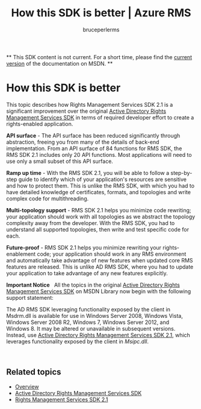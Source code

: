﻿---
# required metadata

title: How this SDK is better | Azure RMS
description: This topic describes how RMS SDK 2.1 is a significant improvement over the original Active Directory Rights Management Services SDK.
keywords:
author: bruceperlerms
manager: mbaldwin
ms.date: 04/28/2016
ms.topic: article
ms.prod: azure
ms.service: rights-management
ms.technology: techgroup-identity
ms.assetid: 622D5C6E-07D5-4C71-A99D-9823C1FE6936
# optional metadata

#ROBOTS:
audience: developer
#ms.devlang:
ms.reviewer: shubhamp
ms.suite: ems
#ms.tgt_pltfrm:
#ms.custom:

---
** This SDK content is not current. For a short time, please find the [current version](https://msdn.microsoft.com/library/windows/desktop/hh535290(v=vs.85).aspx) of the documentation on MSDN. **
# How this SDK is better
This topic describes how Rights Management Services SDK 2.1 is a significant improvement over the original [Active Directory Rights Management Services SDK](https://msdn.microsoft.com/library/Cc530379) in terms of required developer effort to create a rights-enabled application.

**API surface** - The API surface has been reduced significantly through abstraction, freeing you from many of the details of back-end implementation. From an API surface of 84 functions for RMS SDK, the RMS SDK 2.1 includes only 20 API functions. Most applications will need to use only a small subset of this API surface.

**Ramp up time** - With the RMS SDK 2.1, you will be able to follow a step-by-step guide to identify which of your application's resources are sensitive and how to protect them. This is unlike the RMS SDK, with which you had to have detailed knowledge of certificates, formats, and topologies and write complex code for multithreading.

**Multi-topology support** - RMS SDK 2.1 helps you minimize code rewriting; your application should work with all topologies as we abstract the topology complexity away from the developer. With the RMS SDK, you had to understand all supported topologies, then write and test specific code for each.

**Future-proof** - RMS SDK 2.1 helps you minimize rewriting your rights-enablement code; your application should work in any RMS environment and automatically take advantage of new features when updated core RMS features are released. This is unlike AD RMS SDK, where you had to update your application to take advantage of any new features explicitly.

**Important Notice**  
All the topics in the original [Active Directory Rights Management Services SDK](https://msdn.microsoft.com/library/Cc530379) on MSDN Library now begin with the following support statement:

The AD RMS SDK leveraging functionality exposed by the client in Msdrm.dll is available for use in Windows Server 2008, Windows Vista, Windows Server 2008 R2, Windows 7, Windows Server 2012, and Windows 8. It may be altered or unavailable in subsequent versions. Instead, use [Active Directory Rights Management Services SDK 2.1](microsoft-information-protection-and-control-client-portal.md), which leverages functionality exposed by the client in *Msipc.dll*.

 

## Related topics ##
* [Overview](ad-rms-overview.md)
* [Active Directory Rights Management Services SDK](https://msdn.microsoft.com/library/Cc530379)
* [Rights Management Services SDK 2.1](microsoft-information-protection-and-control-client-portal.md)
 

 
